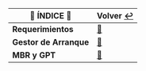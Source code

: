 | :round_pushpin: **ÍNDICE** :round_pushpin: | **Volver** [:leftwards_arrow_with_hook:](..) |
|---------------------------------------------------------|------------------------------------------|
| **Requerimientos** | [:pushpin:](requerimientos/README.md) |
| **Gestor de Arranque** | [:pushpin:](gestorDeArranque/README.md) |
| **MBR y GPT** | [:pushpin:](mbrYgpt/README.md) |
